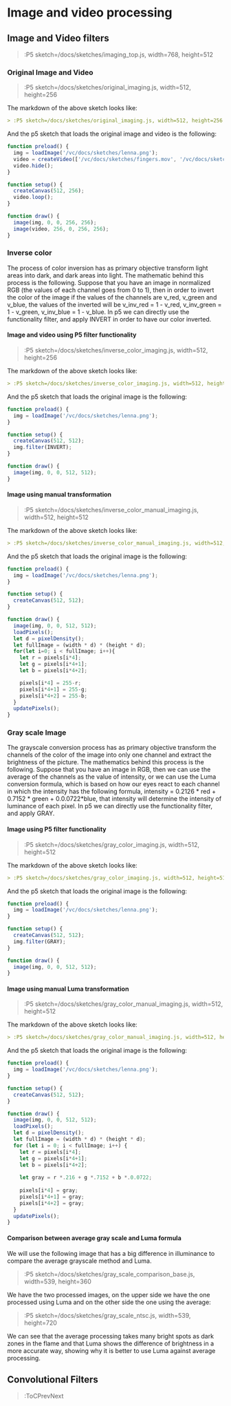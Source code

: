 # Image and video processing

## Image and Video filters

> :P5 sketch=/docs/sketches/imaging_top.js, width=768, height=512

### Original Image and Video


> :P5 sketch=/docs/sketches/original_imaging.js, width=512, height=256

The markdown of the above sketch looks like:

```md
> :P5 sketch=/docs/sketches/original_imaging.js, width=512, height=256
```

And the p5 sketch that loads the original image and video is the following:


```js | original_imaging.js
function preload() {
  img = loadImage('/vc/docs/sketches/lenna.png');
  video = createVideo(['/vc/docs/sketches/fingers.mov', '/vc/docs/sketches/fingers.webm']);
  video.hide();
}

function setup() {
  createCanvas(512, 256);
  video.loop();
}

function draw() {
  image(img, 0, 0, 256, 256);
  image(video, 256, 0, 256, 256);
}


```

### Inverse color

The process of color inversion has as primary objective transform light areas into dark, and dark areas into light. The mathematic behind this process is the following. Suppose that you have an image in normalized RGB (the values of each channel goes from 0 to 1), then in order to invert the color of the image if the values of the channels are v_red, v_green and v_blue, the values of the inverted will be v_inv_red = 1 - v_red, v_inv_green = 1 - v_green, v_inv_blue = 1 - v_blue. In p5 we can directly use the functionality filter, and apply INVERT in order to have our color inverted.


#### Image and video using P5 filter functionality


> :P5 sketch=/docs/sketches/inverse_color_imaging.js, width=512, height=256

The markdown of the above sketch looks like:

```md
> :P5 sketch=/docs/sketches/inverse_color_imaging.js, width=512, height=256
```

And the p5 sketch that loads the original image is the following:


```js | inverse_color_imaging.js
function preload() {
  img = loadImage('/vc/docs/sketches/lenna.png');
}

function setup() {
  createCanvas(512, 512);
  img.filter(INVERT);
}

function draw() {
  image(img, 0, 0, 512, 512);
}

```
#### Image using manual transformation

> :P5 sketch=/docs/sketches/inverse_color_manual_imaging.js, width=512, height=512


The markdown of the above sketch looks like:

```md
> :P5 sketch=/docs/sketches/inverse_color_manual_imaging.js, width=512, height=512
```

And the p5 sketch that loads the original image is the following:


```js | inverse_color_manual_imaging.js
function preload() {
  img = loadImage('/vc/docs/sketches/lenna.png');
}

function setup() {
  createCanvas(512, 512);
}

function draw() {
  image(img, 0, 0, 512, 512);
  loadPixels();
  let d = pixelDensity();
  let fullImage = (width * d) * (height * d);
  for(let i=0; i < fullImage; i++){
    let r = pixels[i*4];
    let g = pixels[i*4+1];
    let b = pixels[i*4+2];

    pixels[i*4] = 255-r;
    pixels[i*4+1] = 255-g;
    pixels[i*4+2] = 255-b;
  }
  updatePixels();
}
```


### Gray scale Image

The grayscale conversion process has as primary objective transform the channels of the color of the image into only one channel and extract the brightness of the picture. The mathematics behind this process is the following. Suppose that you have an image in RGB, then we can use the average of the channels as the value of intensity, or we can use the Luma conversion formula, which is based on how our eyes react to each channel in which the intensity has the following formula, intensity = 0.2126 * red + 0.7152 * green + 0.0.0722*blue, that intensity will determine the intensity of luminance of each pixel. In p5 we can directly use the functionality filter, and apply GRAY.

#### Image using P5 filter functionality

> :P5 sketch=/docs/sketches/gray_color_imaging.js, width=512, height=512

The markdown of the above sketch looks like:

```md
> :P5 sketch=/docs/sketches/gray_color_imaging.js, width=512, height=512
```

And the p5 sketch that loads the original image is the following:


```js | gray_color_imaging.js
function preload() {
  img = loadImage('/vc/docs/sketches/lenna.png');
}

function setup() {
  createCanvas(512, 512);
  img.filter(GRAY);
}

function draw() {
  image(img, 0, 0, 512, 512);
}

```

#### Image using manual Luma transformation

> :P5 sketch=/docs/sketches/gray_color_manual_imaging.js, width=512, height=512

The markdown of the above sketch looks like:

```md
> :P5 sketch=/docs/sketches/gray_color_manual_imaging.js, width=512, height=512
```

And the p5 sketch that loads the original image is the following:


```js | gray_color_manual_imaging.js
function preload() {
  img = loadImage('/vc/docs/sketches/lenna.png');
}

function setup() {
  createCanvas(512, 512);
}

function draw() {
  image(img, 0, 0, 512, 512);
  loadPixels();
  let d = pixelDensity();
  let fullImage = (width * d) * (height * d);
  for (let i = 0; i < fullImage; i++) {
    let r = pixels[i*4];
    let g = pixels[i*4+1];
    let b = pixels[i*4+2];
    
    let gray = r *.216 + g *.7152 + b *.0.0722;
    
    pixels[i*4] = gray;
    pixels[i*4+1] = gray;
    pixels[i*4+2] = gray;
  }
  updatePixels();
}
```

#### Comparison between average gray scale and Luma formula

We will use the following image that has a big difference in illuminance to compare the average grayscale method and Luma.

> :P5 sketch=/docs/sketches/gray_scale_comparison_base.js, width=539, height=360

We have the two processed images, on the upper side we have the one processed using Luma and on the other side the one using the average:

> :P5 sketch=/docs/sketches/gray_scale_ntsc.js, width=539, height=720

We can see that the average processing takes many bright spots as dark zones in the flame and that Luma shows the difference of brightness in a more accurate way, showing why it is better to use Luma against average processing.

## Convolutional Filters


> :ToCPrevNext